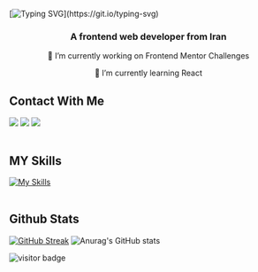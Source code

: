 
[![Typing SVG](https://readme-typing-svg.demolab.com?font=Roboto&weight=700&size=48&pause=500&color=5BF7DB&center=true&random=false&width=1000&height=150&lines=Hi+There!+%F0%9F%91%8B;I'm+Sina+Salimirad!)](https://git.io/typing-svg)

<h3 align=center> A frontend web developer from Iran</h3>
<p align=center> 🔭 I’m currently working on Frontend Mentor Challenges</p>
<p align=center>🌱 I’m currently learning React</p>

## Contact With Me
<a href="https://github.com/sinasalimirad" target="_blank"><img src="https://img.shields.io/badge/github-%23121011.svg?style=for-the-badge&logo=github&logoColor=white"/></a>
<a href="mailto:cinasalimirad@gmail.com" target="_blank"><img src="https://img.shields.io/badge/Gmail-D14836?style=for-the-badge&logo=gmail&logoColor=white"></a>
<a href="https://instagram.com/salimirad_sina" target="_blank"><img src="https://img.shields.io/badge/Instagram-%23E4405F.svg?style=for-the-badge&logo=Instagram&logoColor=white"></a>
<br><br>

## MY Skills
[![My Skills](https://skillicons.dev/icons?i=html,css,js,bootstrap,tailwind,sass,py)](https://skillicons.dev)
<br><br>

## Github Stats
[![GitHub Streak](https://streak-stats.demolab.com/?user=sinasalimirad&theme=midnight-purple)](https://git.io/streak-stats)
![Anurag's GitHub stats](https://github-readme-stats.vercel.app/api?username=sinasalimirad&show_icons=true&theme=midnight-purple)

![visitor badge](https://visitor-badge.laobi.icu/badge?page_id=sinasalimirad.visitor-badge&left_text=Page%20View)
